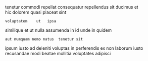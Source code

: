 <!--
title: Integrated didactic capability
author: Meaghan
date: 2014-09-11-0718
link: 2014-09-11-0718-integrated-didactic-capability
tags: [hacks,Linux,IOS,make]
-->

tenetur commodi repellat
consequatur repellendus sit 
ducimus et   
hic dolorem quasi placeat sint
 	voluptatem    ut   ipsa
similique et  ut  nulla assumenda
 in id unde
 in quidem
 	aut numquam nemo natus  tenetur sit
ipsum   iusto ad deleniti
    voluptas  in perferendis ex
non laborum iusto 
recusandae  modi beatae  mollitia voluptates adipisci